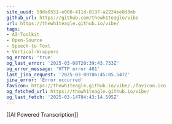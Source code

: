 ```yaml
---
site_uuid: 59da0551-e000-411d-8137-a2224ee8d8eb
github_url: https://github.com/thewh1teagle/vibe
url: https://thewh1teagle.github.io/vibe/
tags:
- AI-Toolkit
- Open-Source
- Speech-to-Text
- Vertical-Wrappers
og_errors: 'true'
og_last_error: '2025-03-08T20:39:43.753Z'
og_error_message: 'HTTP error 401'
last_jina_request: '2025-03-09T06:45:05.547Z'
jina_error: 'Error occurred'
favicon: https://thewh1teagle.github.io/vibe/./favicon.ico
og_fetched_url: https://thewh1teagle.github.io/vibe/
og_last_fetch: '2025-03-14T04:43:14.595Z'
---
```



[[AI Powered Transcription]]
